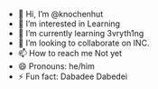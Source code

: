 - 👋 Hi, I’m @knochenhut
- 👀 I’m interested in Learning
- 🌱 I’m currently learning 3vryth1ng
- 💞️ I’m looking to collaborate on INC.
- 📫 How to reach me Not yet
- 😄 Pronouns: he/him
- ⚡ Fun fact: Dabadee Dabedei

<!---
Luxtech27/Luxtech27 is a ✨ special ✨ repository because its `README.md` (this file) appears on your GitHub profile.
You can click the Preview link to take a look at your changes.
--->
